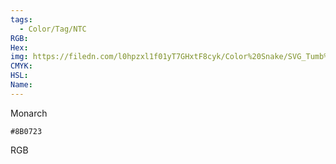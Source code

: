 ```yaml
---
tags:
  - Color/Tag/NTC
RGB:
Hex:
img: https://filedn.com/l0hpzxl1f01yT7GHxtF8cyk/Color%20Snake/SVG_Tumb%20Mass%20No%20Name/8B0723.svg
CMYK:
HSL:
Name:
---
```

Monarch
```palette
#8B0723
```
RGB
